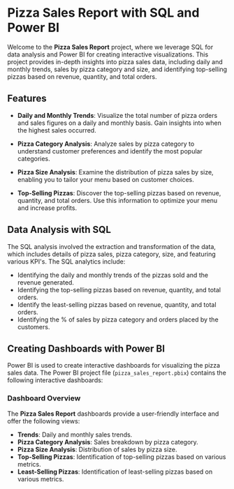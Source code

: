 # Pizza Sales Report with SQL and Power BI

Welcome to the **Pizza Sales Report** project, where we leverage SQL for data analysis and Power BI for creating interactive visualizations. This project provides in-depth insights into pizza sales data, including daily and monthly trends, sales by pizza category and size, and identifying top-selling pizzas based on revenue, quantity, and total orders.


## Features

- **Daily and Monthly Trends**: Visualize the total number of pizza orders and sales figures on a daily and monthly basis. Gain insights into when the highest sales occurred.

- **Pizza Category Analysis**: Analyze sales by pizza category to understand customer preferences and identify the most popular categories.

- **Pizza Size Analysis**: Examine the distribution of pizza sales by size, enabling you to tailor your menu based on customer choices.

- **Top-Selling Pizzas**: Discover the top-selling pizzas based on revenue, quantity, and total orders. Use this information to optimize your menu and increase profits.


## Data Analysis with SQL

The SQL analysis involved the extraction and transformation of the data, which includes details of pizza sales, pizza category, size, and featuring various KPI's. The SQL analytics include:
   - Identifying the daily and monthly trends of the pizzas sold and the revenue generated.
   - Identifying the top-selling pizzas based on revenue, quantity, and total orders.
   - Identify the least-selling pizzas based on revenue, quantity, and total orders.
   - Identifying the % of sales by pizza category and orders placed by the customers.

## Creating Dashboards with Power BI

Power BI is used to create interactive dashboards for visualizing the pizza sales data. The Power BI project file (`pizza_sales_report.pbix`) contains the following interactive dashboards:

### Dashboard Overview

The **Pizza Sales Report** dashboards provide a user-friendly interface and offer the following views:

- **Trends**: Daily and monthly sales trends.
- **Pizza Category Analysis**: Sales breakdown by pizza category.
- **Pizza Size Analysis**: Distribution of sales by pizza size.
- **Top-Selling Pizzas**: Identification of top-selling pizzas based on various metrics.
- **Least-Selling Pizzas**: Identification of least-selling pizzas based on various metrics.
